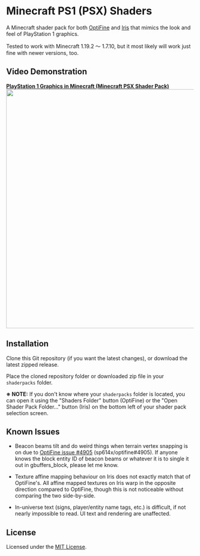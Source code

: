 # Minecraft PS1 (PSX) Shaders
A Minecraft shader pack for both [OptiFine](https://optifine.net/) and [Iris](https://irisshaders.net/) that mimics the look and feel of PlayStation 1 graphics.

Tested to work with Minecraft 1.19.2 〜 1.7.10, but it most likely will work just fine with newer versions, too.

## Video Demonstration
<a href="https://www.youtube.com/watch?v=6n_WGBEuRGY" target="_blank"><strong>PlayStation 1 Graphics in Minecraft (Minecraft PSX Shader Pack)</strong><br><img src="https://img.youtube.com/vi/6n_WGBEuRGY/maxresdefault.jpg" width="640"></a>

## Installation
Clone this Git repository (if you want the latest changes), or download the latest zipped release.

Place the cloned repository folder or downloaded zip file in your `shaderpacks` folder.

**※ NOTE:** If you don't know where your `shaderpacks` folder is located, you can open it using the "Shaders Folder" button (OptiFine) or the "Open Shader Pack Folder…" button (Iris) on the bottom left of your shader pack selection screen.

## Known Issues
* Beacon beams tilt and do weird things when terrain vertex snapping is on due to [OptiFine issue #4905](https://github.com/sp614x/optifine/issues/4905) (sp614x/optifine#4905).  If anyone knows the block entity ID of beacon beams or whatever it is to single it out in gbuffers_block, please let me know.

* Texture affine mapping behaviour on Iris does not exactly match that of OptiFine's. All affine mapped textures on Iris warp in the opposite direction compared to OptiFine, though this is not noticeable without comparing the two side-by-side.

* In-universe text (signs, player/entity name tags, etc.) is difficult, if not nearly impossible to read. UI text and rendering are unaffected.

## License
Licensed under the [MIT License](https://choosealicense.com/licenses/mit/).
